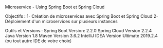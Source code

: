 Microservice - Using Spring Boot et Spring Cloud

Objectifs : 
    1- Création de microservices avec Spring Boot et Spring Cloud 
    2- Déploiement d'un microservices sur plusieurs instances

Outils et Versions : 
    Spring Boot Version: 2.2.0 
    Spring Cloud Version 2.2.4 
    Java Version 1.8 Maven Version 3.6.2 
    IntelliJ IDEA Version Ultimate 2019.2.4 (ou tout autre IDE de votre choix)
